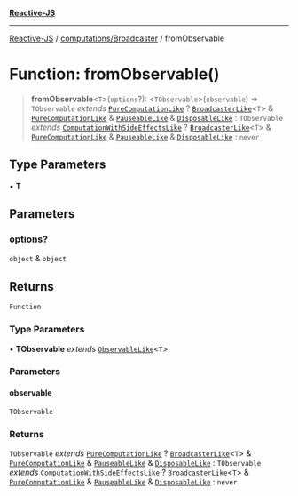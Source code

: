 [**Reactive-JS**](../../../README.md)

***

[Reactive-JS](../../../README.md) / [computations/Broadcaster](../README.md) / fromObservable

# Function: fromObservable()

> **fromObservable**\<`T`\>(`options`?): \<`TObservable`\>(`observable`) => `TObservable` *extends* [`PureComputationLike`](../../interfaces/PureComputationLike.md) ? [`BroadcasterLike`](../../interfaces/BroadcasterLike.md)\<`T`\> & [`PureComputationLike`](../../interfaces/PureComputationLike.md) & [`PauseableLike`](../../../utils/interfaces/PauseableLike.md) & [`DisposableLike`](../../../utils/interfaces/DisposableLike.md) : `TObservable` *extends* [`ComputationWithSideEffectsLike`](../../interfaces/ComputationWithSideEffectsLike.md) ? [`BroadcasterLike`](../../interfaces/BroadcasterLike.md)\<`T`\> & [`PureComputationLike`](../../interfaces/PureComputationLike.md) & [`PauseableLike`](../../../utils/interfaces/PauseableLike.md) & [`DisposableLike`](../../../utils/interfaces/DisposableLike.md) : `never`

## Type Parameters

• **T**

## Parameters

### options?

`object` & `object`

## Returns

`Function`

### Type Parameters

• **TObservable** *extends* [`ObservableLike`](../../interfaces/ObservableLike.md)\<`T`\>

### Parameters

#### observable

`TObservable`

### Returns

`TObservable` *extends* [`PureComputationLike`](../../interfaces/PureComputationLike.md) ? [`BroadcasterLike`](../../interfaces/BroadcasterLike.md)\<`T`\> & [`PureComputationLike`](../../interfaces/PureComputationLike.md) & [`PauseableLike`](../../../utils/interfaces/PauseableLike.md) & [`DisposableLike`](../../../utils/interfaces/DisposableLike.md) : `TObservable` *extends* [`ComputationWithSideEffectsLike`](../../interfaces/ComputationWithSideEffectsLike.md) ? [`BroadcasterLike`](../../interfaces/BroadcasterLike.md)\<`T`\> & [`PureComputationLike`](../../interfaces/PureComputationLike.md) & [`PauseableLike`](../../../utils/interfaces/PauseableLike.md) & [`DisposableLike`](../../../utils/interfaces/DisposableLike.md) : `never`
